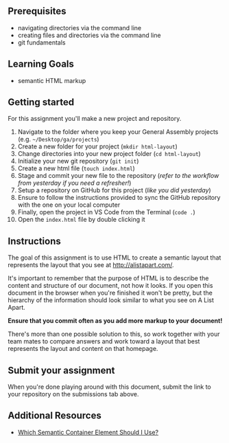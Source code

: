 ## Prerequisites
* navigating directories via the command line
* creating files and directories via the command line
* git fundamentals

## Learning Goals
* semantic HTML markup

## Getting started

For this assignment you'll make a new project and repository.

1. Navigate to the folder where you keep your General Assembly projects (e.g. `~/Desktop/ga/projects`)
2. Create a new folder for your project (`mkdir html-layout`)
3. Change directories into your new project folder (`cd html-layout`)
4. Initialize your new git repository (`git init`)
5. Create a new html file (`touch index.html`)
6. Stage and commit your new file to the repository (*refer to the workflow from yesterday if you need a refresher!*)
7. Setup a repository on GitHub for this project (*like you did yesterday*)
8. Ensure to follow the instructions provided to sync the GitHub repository with the one on your local computer
9. Finally, open the project in VS Code from the Terminal (`code .`)
10. Open the `index.html` file by double clicking it


## Instructions

The goal of this assignment is to use HTML to create a semantic layout that represents the layout that you see at http://alistapart.com/.

It's important to remember that the purpose of HTML is to describe the content and structure of our document, not how it looks. If you open this document in the browser when you're finished it won't be pretty, but the hierarchy of the information should look similar to what you see on A List Apart.

**Ensure that you commit often as you add more markup to your document!**

There's more than one possible solution to this, so work together with your team mates to compare answers and work toward a layout that best represents the layout and content on that homepage.


## Submit your assignment

When you're done playing around with this document, submit the link to your repository on the submissions tab above.


## Additional Resources

* [Which Semantic Container Element Should I Use?](http://html5doctor.com/downloads/h5d-sectioning-flowchart.png)